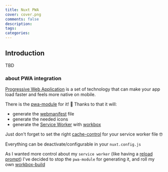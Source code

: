 ```yaml
---
title: Nuxt PWA
cover: cover.png
comments: false
description:
tags:
categories:
---
```


## Introduction

TBD

<!-- more -->

### about PWA integration

[Progressive Web Application](https://en.wikipedia.org/wiki/Progressive_Web_Apps) is a set of technology that can make your app load faster and feels more native on mobile.

There is the [pwa-module](https://pwa.nuxtjs.org/) for it! 🎉
Thanks to that it will:

- generate the [webmanifest](https://developer.mozilla.org/en-US/docs/Web/Manifest) file
- generate the needed icons
- generate the [Service Worker](https://developer.mozilla.org/en-US/docs/Web/API/ServiceWorker) with [workbox](https://developers.google.com/web/tools/workbox/)

Just don't forget to set the right [cache-control](https://developers.google.com/web/tools/workbox/guides/service-worker-checklist#cache-control_of_your_service_worker_file) for your service worker file 🤓

Everything can be deactivate/configurable in your `nuxt.config.js`

As I wanted more control about my `service worker` (like having a [reload prompt](https://developers.google.com/web/tools/workbox/guides/advanced-recipes)) I've decided to stop the `pwa-module` for generating it, and roll my own [workbox-build](https://developers.google.com/web/tools/workbox/reference-docs/latest/module-workbox-build)
